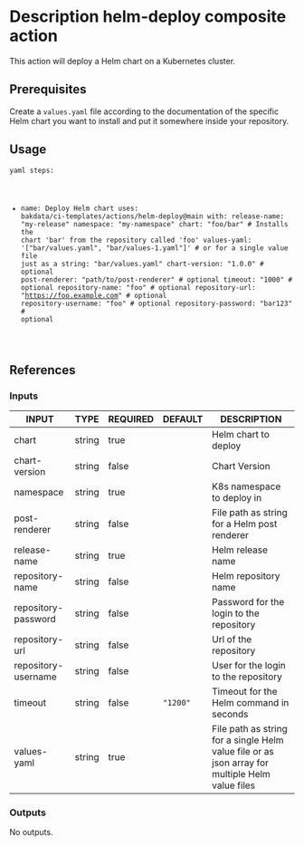 <h1>Description helm-deploy composite action</h1>

This action will deploy a Helm chart on a Kubernetes cluster.

<h2>Prerequisites</h2>

Create a <code>values.yaml</code> file according to the documentation of the specific Helm chart you want to install and put it somewhere inside your repository.

<h2>Usage</h2>

<code>yaml
steps:
  - name: Deploy Helm chart
    uses: bakdata/ci-templates/actions/helm-deploy@main
    with:
      release-name: "my-release"
      namespace: "my-namespace"
      chart: "foo/bar" # Installs the chart 'bar' from the repository called 'foo'
      values-yaml: '["bar/values.yaml", "bar/values-1.yaml"]' # or for a single value file just as a string: "bar/values.yaml"
      chart-version: "1.0.0" # optional
      post-renderer: "path/to/post-renderer" # optional
      timeout: "1000" # optional
      repository-name: "foo" # optional
      repository-url: "https://foo.example.com" # optional
      repository-username: "foo" # optional
      repository-password: "bar123" # optional
</code>

<h2>References</h2>

<h3>Inputs</h3>

<!-- AUTO-DOC-INPUT:START - Do not remove or modify this section -->

|        INPUT        |  TYPE  | REQUIRED | DEFAULT  |                                           DESCRIPTION                                           |
|---------------------|--------|----------|----------|-------------------------------------------------------------------------------------------------|
|        chart        | string |   true   |          |                                      Helm chart to deploy                                       |
|    chart-version    | string |  false   |          |                                          Chart Version                                          |
|      namespace      | string |   true   |          |                                   K8s namespace to deploy in                                    |
|    post-renderer    | string |  false   |          |                          File path as string for a Helm post renderer                           |
|    release-name     | string |   true   |          |                                        Helm release name                                        |
|   repository-name   | string |  false   |          |                                      Helm repository name                                       |
| repository-password | string |  false   |          |                            Password for the login to the repository                             |
|   repository-url    | string |  false   |          |                                      Url of the repository                                      |
| repository-username | string |  false   |          |                              User for the login to the repository                               |
|       timeout       | string |  false   | <code>"1200"</code> |                             Timeout for the Helm command in seconds                             |
|     values-yaml     | string |   true   |          | File path as string for a single Helm value file or as json array for multiple Helm value files |

<!-- AUTO-DOC-INPUT:END -->

<h3>Outputs</h3>

<!-- AUTO-DOC-OUTPUT:START - Do not remove or modify this section -->
No outputs.
<!-- AUTO-DOC-OUTPUT:END -->

